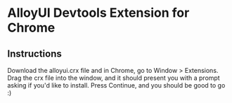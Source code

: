 # AlloyUI Devtools Extension for Chrome

## Instructions
Download the alloyui.crx file and in Chrome, go to Window > Extensions. Drag the crx file into the window, and it should present you with a prompt asking if you'd like to install. Press Continue, and you should be good to go :)
